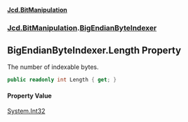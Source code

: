 #### [Jcd.BitManipulation](index 'index')
### [Jcd.BitManipulation](Jcd.BitManipulation 'Jcd.BitManipulation').[BigEndianByteIndexer](Jcd.BitManipulation.BigEndianByteIndexer 'Jcd.BitManipulation.BigEndianByteIndexer')

## BigEndianByteIndexer.Length Property

The number of indexable bytes.

```csharp
public readonly int Length { get; }
```

#### Property Value
[System.Int32](https://docs.microsoft.com/en-us/dotnet/api/System.Int32 'System.Int32')